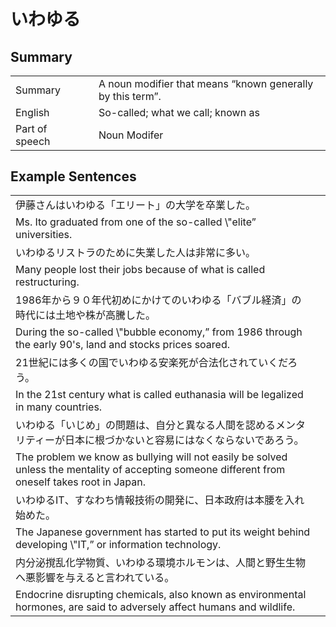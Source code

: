 # いわゆる

## Summary

<table><tr>   <td>Summary<td>   <td>A noun modifier that means “known generally by this term”.</td><tr><tr>   <td>English<td>   <td>So-called; what we call; known as</td><tr><tr>   <td>Part of speech<td>   <td>Noun Modifer</td><tr></table></table></table>

## Example Sentences

<table><tr><td>伊藤さんはいわゆる「エリート」の大学を卒業した。<td><tr><tr><td>Ms. Ito graduated from one of the so-called \"elite” universities.<td><tr><tr><td>いわゆるリストラのために失業した人は非常に多い。<td><tr><tr><td>Many people lost their jobs because of what is called restructuring.<td><tr><tr><td>1986年から９０年代初めにかけてのいわゆる「バブル経済」の時代には土地や株が高騰した。<td><tr><tr><td>During the so-called \"bubble economy,” from 1986 through the early 90's, land and stocks prices soared.<td><tr><tr><td>21世紀には多くの国でいわゆる安楽死が合法化されていくだろう。<td><tr><tr><td>In the 21st century what is called euthanasia will be legalized in many countries.<td><tr><tr><td>いわゆる「いじめ」の問題は、自分と異なる人間を認めるメンタリティーが日本に根づかないと容易にはなくならないであろう。<td><tr><tr><td>The problem we know as bullying will not easily be solved unless the mentality of accepting someone different from oneself takes root in Japan.<td><tr><tr><td>いわゆるIT、すなわち情報技術の開発に、日本政府は本腰を入れ始めた。<td><tr><tr><td>The Japanese government has started to put its weight behind developing \"IT,” or information technology.<td><tr><tr><td>内分泌撹乱化学物質、いわゆる環境ホルモンは、人間と野生生物へ悪影響を与えると言われている。<td><tr><tr><td>Endocrine disrupting chemicals, also known as environmental hormones, are said to adversely affect humans and wildlife.<td><tr></table>

